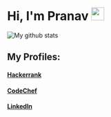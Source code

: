 # Hi, I'm Pranav <img src="https://raw.githubusercontent.com/vatsa287/vatsa287/master/assets/Hi.gif?raw=true" width="30px">


![My github stats](https://github-readme-stats.vercel.app/api?username=pranav230&count_private=true&show_icons=true&layout=default)

## My Profiles:
#### [**Hackerrank**](https://www.hackerrank.com/PranavBansal)

#### [**CodeChef**](https://www.codechef.com/users/pranav234)

#### [**LinkedIn**](https://www.linkedin.com/in/pranav-bansal-746921183/)
<!--

Here are some ideas to get you started:

- 🔭 I’m currently working on ...
- 🌱 I’m currently learning ...
- 👯 I’m looking to collaborate on ...
- 🤔 I’m looking for help with ...
- 💬 Ask me about ...
- 📫 How to reach me: ...
- 😄 Pronouns: ...
- ⚡ Fun fact: ...
-->
